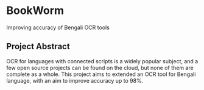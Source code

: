 BookWorm
========

Improving accuracy of Bengali OCR tools

Project Abstract
----------------

OCR for languages with connected scripts is a widely popular subject, and a few open source projects can be found on the cloud, but none of them are complete as a whole. This project aims to extended an OCR tool for Bengali language, with an aim to improve accuracy up to 98%.
